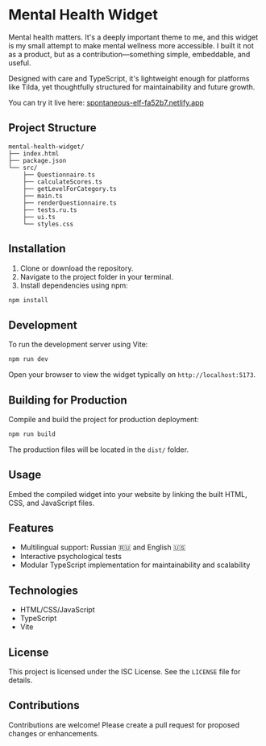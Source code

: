 # Mental Health Widget

Mental health matters. It's a deeply important theme to me, and this widget is my small attempt to make mental wellness more accessible. I built it not as a product, but as a contribution—something simple, embeddable, and useful.

Designed with care and TypeScript, it's lightweight enough for platforms like Tilda, yet thoughtfully structured for maintainability and future growth.

You can try it live here: [spontaneous-elf-fa52b7.netlify.app](https://spontaneous-elf-fa52b7.netlify.app)

## Project Structure

```
mental-health-widget/
├── index.html
├── package.json
└── src/
    ├── Questionnaire.ts
    ├── calculateScores.ts
    ├── getLevelForCategory.ts
    ├── main.ts
    ├── renderQuestionnaire.ts
    ├── tests.ru.ts
    ├── ui.ts
    └── styles.css
```

## Installation

1. Clone or download the repository.
2. Navigate to the project folder in your terminal.
3. Install dependencies using npm:

```bash
npm install
```

## Development

To run the development server using Vite:

```bash
npm run dev
```

Open your browser to view the widget typically on `http://localhost:5173`.

## Building for Production

Compile and build the project for production deployment:

```bash
npm run build
```

The production files will be located in the `dist/` folder.

## Usage

Embed the compiled widget into your website by linking the built HTML, CSS, and JavaScript files.

## Features

- Multilingual support: Russian 🇷🇺 and English 🇺🇸
- Interactive psychological tests
- Modular TypeScript implementation for maintainability and scalability

## Technologies

- HTML/CSS/JavaScript
- TypeScript
- Vite

## License

This project is licensed under the ISC License. See the `LICENSE` file for details.

## Contributions

Contributions are welcome! Please create a pull request for proposed changes or enhancements.

